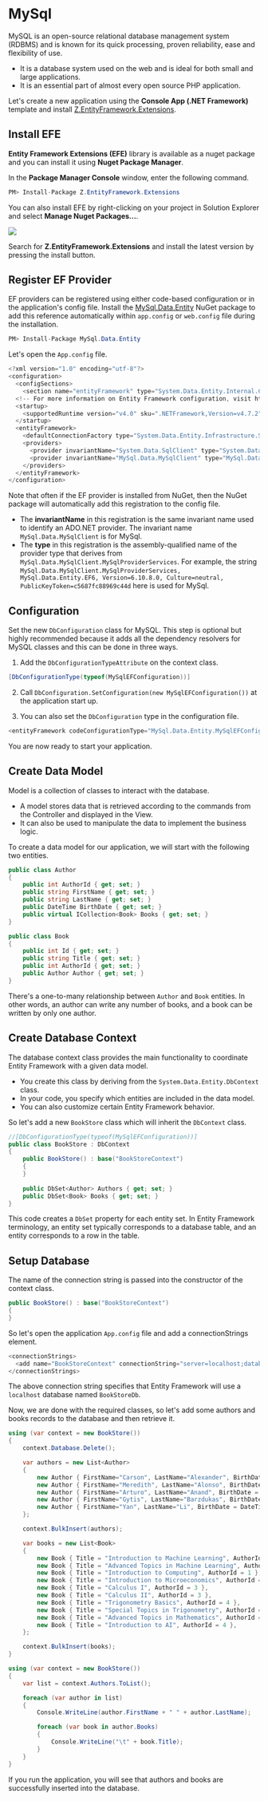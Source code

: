 # MySql

MySQL is an open-source relational database management system (RDBMS) and is known for its quick processing, proven reliability, ease and flexibility of use.

 - It is a database system used on the web and is ideal for both small and large applications.
 - It is an essential part of almost every open source PHP application.
 
Let's create a new application using the **Console App (.NET Framework)** template and install [Z.EntityFramework.Extensions](https://www.nuget.org/packages/Z.EntityFramework.Extensions/). 

## Install EFE

**Entity Framework Extensions (EFE)** library is available as a nuget package and you can install it using **Nuget Package Manager**.

In the **Package Manager Console** window, enter the following command.

```csharp
PM> Install-Package Z.EntityFramework.Extensions
```

You can also install EFE by right-clicking on your project in Solution Explorer and select **Manage Nuget Packages...**. 

<img src="https://raw.githubusercontent.com/zzzprojects/EntityFramework-Extensions/master/docs2/images/my-sql-1.png">

Search for **Z.EntityFramework.Extensions** and install the latest version by pressing the install button. 

## Register EF Provider

EF providers can be registered using either code-based configuration or in the application's config file. Install the [MySql.Data.Entity](https://www.nuget.org/packages/MySql.Data.Entity/) NuGet package to add this reference automatically within `app.config` or `web.config` file during the installation.

```csharp
PM> Install-Package MySql.Data.Entity
```

Let's open the `App.config` file.

```csharp
<?xml version="1.0" encoding="utf-8"?>
<configuration>
  <configSections>
    <section name="entityFramework" type="System.Data.Entity.Internal.ConfigFile.EntityFrameworkSection, EntityFramework, Version=6.0.0.0, Culture=neutral, PublicKeyToken=b77a5c561934e089" requirePermission="false" />
  <!-- For more information on Entity Framework configuration, visit http://go.microsoft.com/fwlink/?LinkID=237468 --></configSections>
  <startup>
    <supportedRuntime version="v4.0" sku=".NETFramework,Version=v4.7.2" />
  </startup>
  <entityFramework>
    <defaultConnectionFactory type="System.Data.Entity.Infrastructure.SqlConnectionFactory, EntityFramework" />
    <providers>
      <provider invariantName="System.Data.SqlClient" type="System.Data.Entity.SqlServer.SqlProviderServices, EntityFramework.SqlServer" />
      <provider invariantName="MySql.Data.MySqlClient" type="MySql.Data.MySqlClient.MySqlProviderServices, MySql.Data.Entity.EF6, Version=6.10.8.0, Culture=neutral, PublicKeyToken=c5687fc88969c44d"/>
    </providers>
  </entityFramework>
</configuration>
```

Note that often if the EF provider is installed from NuGet, then the NuGet package will automatically add this registration to the config file.

 - The **invariantName** in this registration is the same invariant name used to identify an ADO.NET provider. The invariant name `MySql.Data.MySqlClient`  is for MySql.
 - The **type** in this registration is the assembly-qualified name of the provider type that derives from `MySql.Data.MySqlClient.MySqlProviderServices`. For example, the string `MySql.Data.MySqlClient.MySqlProviderServices, MySql.Data.Entity.EF6, Version=6.10.8.0, Culture=neutral, PublicKeyToken=c5687fc88969c44d` here is used for MySql. 

## Configuration

Set the new `DbConfiguration` class for MySQL. This step is optional but highly recommended because it adds all the dependency resolvers for MySQL classes and this can be done in three ways. 

 1. Add the `DbConfigurationTypeAttribute` on the context class.

```csharp
[DbConfigurationType(typeof(MySqlEFConfiguration))]
```
 
 2. Call `DbConfiguration.SetConfiguration(new MySqlEFConfiguration())` at the application start up.

 3. You can also set the `DbConfiguration` type in the configuration file.

```csharp
<entityFramework codeConfigurationType="MySql.Data.Entity.MySqlEFConfiguration, MySql.Data.Entity.EF6">
```
You are now ready to start your application.
 
 ## Create Data Model
 
 Model is a collection of classes to interact with the database.

 - A model stores data that is retrieved according to the commands from the Controller and displayed in the View.
 - It can also be used to manipulate the data to implement the business logic.

To create a data model for our application, we will start with the following two entities.

```csharp
public class Author
{
    public int AuthorId { get; set; }
    public string FirstName { get; set; }
    public string LastName { get; set; }
    public DateTime BirthDate { get; set; }
    public virtual ICollection<Book> Books { get; set; }
}

public class Book
{
    public int Id { get; set; }
    public string Title { get; set; }
    public int AuthorId { get; set; }
    public Author Author { get; set; }
}
```

There's a one-to-many relationship between `Author` and `Book` entities. In other words, an author can write any number of books, and a book can be written by only one author.

## Create Database Context

The database context class provides the main functionality to coordinate Entity Framework with a given data model. 

 - You create this class by deriving from the `System.Data.Entity.DbContext` class. 
 - In your code, you specify which entities are included in the data model. 
 - You can also customize certain Entity Framework behavior. 

So let's add a new `BookStore` class which will inherit the `DbContext` class.

```csharp
//[DbConfigurationType(typeof(MySqlEFConfiguration))]
public class BookStore : DbContext
{
    public BookStore() : base("BookStoreContext")
    {
    }
        
    public DbSet<Author> Authors { get; set; }
    public DbSet<Book> Books { get; set; }
}
```

This code creates a `DbSet` property for each entity set. In Entity Framework terminology, an entity set typically corresponds to a database table, and an entity corresponds to a row in the table.

## Setup Database

The name of the connection string is passed into the constructor of the context class.

```csharp
public BookStore() : base("BookStoreContext")
{
}
```
So let's open the application `App.config` file and add a connectionStrings element.

```csharp
<connectionStrings>
  <add name="BookStoreContext" connectionString="server=localhost;database=BookStoreDb;uid=root;password=;" providerName="MySql.Data.MySqlClient"/>
</connectionStrings>
```

The above connection string specifies that Entity Framework will use a `localhost` database named `BookStoreDb`. 

Now, we are done with the required classes, so let's add some authors and books records to the database and then retrieve it.

```csharp
using (var context = new BookStore())
{
    context.Database.Delete();

    var authors = new List<Author>
    {
        new Author { FirstName="Carson", LastName="Alexander", BirthDate = DateTime.Parse("1985-09-01")},
        new Author { FirstName="Meredith", LastName="Alonso", BirthDate = DateTime.Parse("1970-09-01")},
        new Author { FirstName="Arturo", LastName="Anand", BirthDate = DateTime.Parse("1963-09-01")},
        new Author { FirstName="Gytis", LastName="Barzdukas", BirthDate = DateTime.Parse("1988-09-01")},
        new Author { FirstName="Yan", LastName="Li", BirthDate = DateTime.Parse("2000-09-01")},
    };

    context.BulkInsert(authors);

    var books = new List<Book>
    {
        new Book { Title = "Introduction to Machine Learning", AuthorId = 1 },
        new Book { Title = "Advanced Topics in Machine Learning", AuthorId = 1 },
        new Book { Title = "Introduction to Computing", AuthorId = 1 },
        new Book { Title = "Introduction to Microeconomics", AuthorId = 2 },
        new Book { Title = "Calculus I", AuthorId = 3 },
        new Book { Title = "Calculus II", AuthorId = 3 },
        new Book { Title = "Trigonometry Basics", AuthorId = 4 },
        new Book { Title = "Special Topics in Trigonometry", AuthorId = 4 },
        new Book { Title = "Advanced Topics in Mathematics", AuthorId = 4 },
        new Book { Title = "Introduction to AI", AuthorId = 4 },
    };

    context.BulkInsert(books);
}

using (var context = new BookStore())
{
    var list = context.Authors.ToList();

    foreach (var author in list)
    {
        Console.WriteLine(author.FirstName + " " + author.LastName);

        foreach (var book in author.Books)
        {
            Console.WriteLine("\t" + book.Title);
        }
    }
}
```

If you run the application, you will see that authors and books are successfully inserted into the database.
